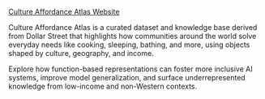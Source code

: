 [Culture Affordance Atlas Website](https://lit.eecs.umich.edu/Culture-Affordance-Atlas/)

Culture Affordance Atlas is a curated dataset and knowledge base derived from Dollar Street that highlights how communities around the world solve everyday needs like cooking, sleeping, bathing, and more, using objects shaped by culture, geography, and income. 

Explore how function-based representations can foster more inclusive AI systems, improve model generalization, and surface underrepresented knowledge from low-income and non-Western contexts.
